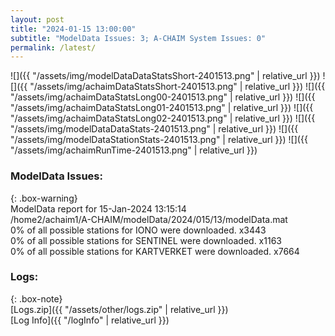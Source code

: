 ```yaml
---
layout: post
title: "2024-01-15 13:00:00"
subtitle: "ModelData Issues: 3; A-CHAIM System Issues: 0"
permalink: /latest/
---
```


![]({{ "/assets/img/modelDataDataStatsShort-2401513.png" | relative_url }})
![]({{ "/assets/img/achaimDataStatsShort-2401513.png" | relative_url }})
![]({{ "/assets/img/achaimDataStatsLong00-2401513.png" | relative_url }})
![]({{ "/assets/img/achaimDataStatsLong01-2401513.png" | relative_url }})
![]({{ "/assets/img/achaimDataStatsLong02-2401513.png" | relative_url }})
![]({{ "/assets/img/modelDataDataStats-2401513.png" | relative_url }})
![]({{ "/assets/img/modelDataStationStats-2401513.png" | relative_url }})
![]({{ "/assets/img/achaimRunTime-2401513.png" | relative_url }})


### ModelData Issues:  
  
{: .box-warning}  
 ModelData report for 15-Jan-2024 13:15:14   
 /home2/achaim1/A-CHAIM/modelData/2024/015/13/modelData.mat   
 0% of all possible stations for IONO were downloaded. x3443   
 0% of all possible stations for SENTINEL were downloaded. x1163   
 0% of all possible stations for KARTVERKET were downloaded. x7664   
  


### Logs:  
  
{: .box-note}  
[Logs.zip]({{ "/assets/other/logs.zip" | relative_url }})  
[Log Info]({{ "/logInfo" | relative_url }})  
